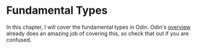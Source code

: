 # Fundamental Types

In this chapter, I will cover the fundamental types in Odin. Odin's [overview](https://odin-lang.org/docs/overview/#basic-types) already does an amazing job of covering this, so check that out if you are confused.